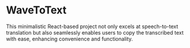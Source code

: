 # WaveToText
This minimalistic React-based project not only excels at speech-to-text translation but also seamlessly enables users to copy the transcribed text with ease, enhancing convenience and functionality.
